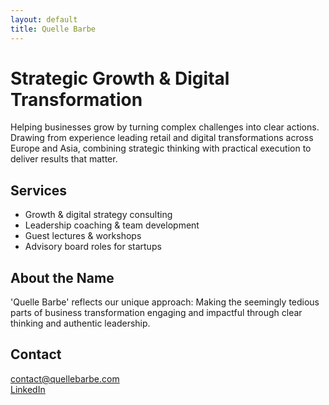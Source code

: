 ```yaml
---
layout: default
title: Quelle Barbe
---
```


# Strategic Growth & Digital Transformation

Helping businesses grow by turning complex challenges into clear actions. Drawing from experience leading retail and digital transformations across Europe and Asia, combining strategic thinking with practical execution to deliver results that matter.

## Services
- Growth & digital strategy consulting
- Leadership coaching & team development 
- Guest lectures & workshops
- Advisory board roles for startups

## About the Name
'Quelle Barbe' reflects our unique approach: Making the seemingly tedious parts of business transformation engaging and impactful through clear thinking and authentic leadership.

## Contact
[contact@quellebarbe.com](mailto:contact@quellebarbe.com)  
[LinkedIn](https://www.linkedin.com/in/johansigurdson)

